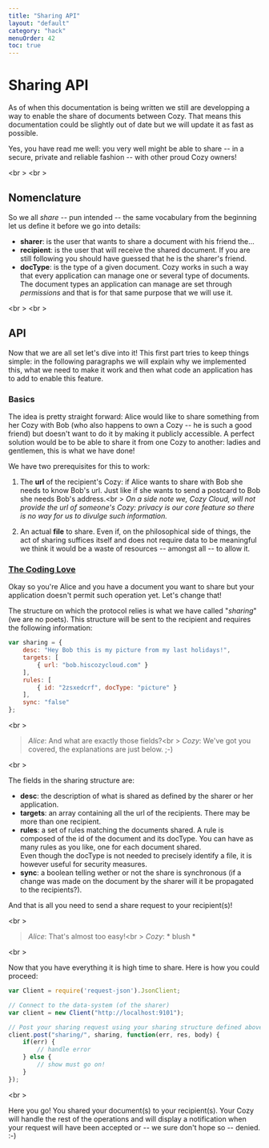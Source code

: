 ```yaml
---
title: "Sharing API"
layout: "default"
category: "hack"
menuOrder: 42
toc: true
---
```


# Sharing API

As of when this documentation is being written we still are developping a way
to enable the share of documents between Cozy. That means this
documentation could be slightly out of date but we will update it as fast as
possible.

Yes, you have read me well: you very well might be able to share -- in a
secure, private and reliable fashion -- with other proud Cozy owners!

<br \>
<br \>

## Nomenclature

So we all *share* -- pun intended -- the same vocabulary from the beginning let
us define it before we go into details:

* **sharer**: is the user that wants to share a document with his friend
the...
* **recipient**: is the user that will receive the shared document. If you are
still following you should have guessed that he is the sharer's friend.
* **docType**: is the type of a given document. Cozy works in such a way that
every application can manage one or several type of documents. The document
types an application can manage are set through *permissions* and that is for
that same purpose that we will use it.

<br \>
<br \>


## API

Now that we are all set let's dive into it! This first part tries to keep
things simple: in the following paragraphs we will explain why we implemented
this, what we need to make it work and then what code an application has to add
to enable this feature.


### Basics

The idea is pretty straight forward: Alice would like to share something from
her Cozy with Bob (who also happens to own a Cozy -- he is such a good friend)
but doesn't want to do it by making it publicly accessible.  A perfect solution
would be to be able to share it from one Cozy to another: ladies and gentlemen,
this is what we have done!


We have two prerequisites for this to work:

1. The **url** of the recipient's Cozy: if Alice wants to share with Bob she
   needs to know Bob's url. Just like if she wants to send a postcard to Bob
   she needs Bob's address.<br \>
   *On a side note we, Cozy Cloud, will not provide the url of someone's Cozy:
   privacy is our core feature so there is no way for us to divulge such
   information.*

2. An actual **file** to share. Even if, on the philosophical side of things,
   the act of sharing suffices itself and does not require data to be
   meaningful we think it would be a waste of resources -- amongst all -- to
   allow it.


### [The Coding Love](http://thecodinglove.com)

Okay so you're Alice and you have a document you want to share but your
application doesn't permit such operation yet. Let's change that!

The structure on which the protocol relies is what we have called "*sharing*"
(we are no poets). This structure will be sent to the recipient and requires
the following information:

```javascript
var sharing = {
    desc: "Hey Bob this is my picture from my last holidays!",
    targets: [
        { url: "bob.hiscozycloud.com" }
    ],
    rules: [
        { id: "2zsxedcrf", docType: "picture" }
    ],
    sync: "false"
};
```

<br \>

> *Alice*: And what are exactly those fields?<br \>
> *Cozy*: We've got you covered, the explanations are just below. ;-)

<br \>

The fields in the sharing structure are:

* **desc**: the description of what is shared as defined by the sharer or her
  application.
* **targets**: an array containing all the url of the recipients. There may be
  more than one recipient.
* **rules**: a set of rules matching the documents shared. A rule is composed
  of the id of the document and its docType. You can have as many rules as you
  like, one for each document shared.<br />
  Even though the docType is not needed to precisely identify a file, it is
  however useful for security measures.
* **sync**: a boolean telling wether or not the share is synchronous (if a
  change was made on the document by the sharer will it be propagated to the
  recipients?).

And that is all you need to send a share request to your recipient(s)!

<br \>

> *Alice*: That's almost too easy!<br \>
> *Cozy*: * blush *

<br \>

Now that you have everything it is high time to share. Here is how you could
proceed:

```javascript
var Client = require('request-json').JsonClient;

// Connect to the data-system (of the sharer)
var client = new Client("http://localhost:9101");

// Post your sharing request using your sharing structure defined above
client.post("sharing/", sharing, function(err, res, body) {
    if(err) {
        // handle error
    } else {
        // show must go on!
    }
});
```

<br \>

Here you go! You shared your document(s) to your recipient(s). Your Cozy will
handle the rest of the operations and will display a notification when your
request will have been accepted or -- we sure don't hope so -- denied. :-)
